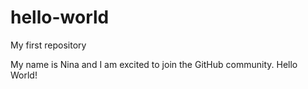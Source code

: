 # hello-world
My first repository

My name is Nina and I am excited to join the GitHub community. Hello World!
